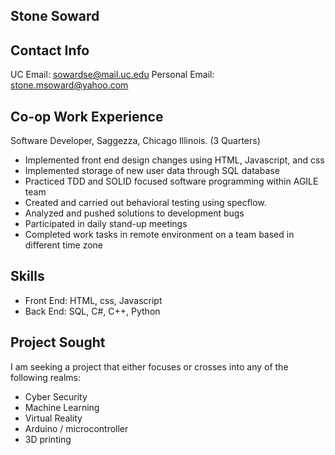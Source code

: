 ## Stone Soward

## Contact Info

UC Email: sowardse@mail.uc.edu
Personal Email: stone.msoward@yahoo.com

## Co-op Work Experience

Software Developer, Saggezza, Chicago Illinois. (3 Quarters)
* Implemented front end design changes using HTML, Javascript, and css
* Implemented storage of new user data through SQL database
* Practiced TDD and SOLID focused software programming within AGILE team
* Created and carried out behavioral testing using specflow.
* Analyzed and pushed solutions to development bugs
* Participated in daily stand-up meetings
* Completed work tasks in remote environment on a team based in different time zone

## Skills
* Front End: HTML, css, Javascript
* Back End: SQL, C#, C++, Python

## Project Sought
I am seeking a project that either focuses or crosses into any of the following realms:
* Cyber Security
* Machine Learning
* Virtual Reality
* Arduino / microcontroller
* 3D printing
